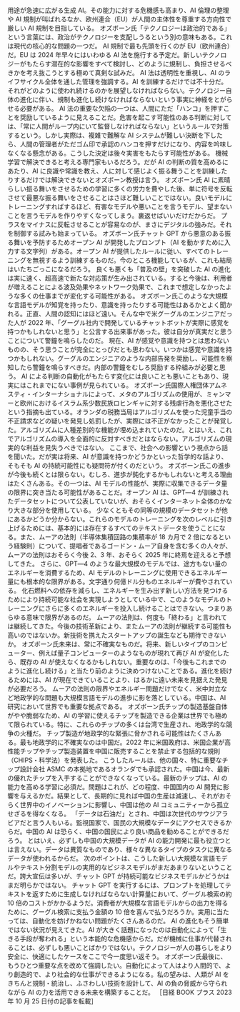 ###

用途が急速に広がる生成 AI。その能力に対する危機感も高まり、AI 倫理の整理や AI 規制が叫ばれるなか、欧州連合（EU）が人間の主体性を尊重する方向性で厳しい AI 規制を目指している。
オズボーン氏「テクノロジーは政治的である」という言葉には、政治がテクノロジーを支配しうるという別の意味もある。これは現代の核心的な問題の一つだ。
AI 規制で最も先頭を行くのが EU（欧州連合）だ。EU は 2024 年早々にはいわゆる AI 法を施行する予定だ。新しいテクノロジーがもたらす潜在的な影響をすべて検討し、どのように規制し、負担させるべきかを考え抜こうとする極めて真剣な試みだ。
AI 法は透明性を重視し、AI のライフサイクル全体を通した管理を強調する。AI を訓練するだけでは不十分だ。それがどのように使われ続けるのかを展望しなければならない。テクノロジー自体の進化に伴い、規制も進化し続けなければならないという事実に神経をとがらせる必要がある。
AI 法の重要な欠陥の一つは、人間にただ「ハンコ」を押すことを奨励しているように見えることだ。危害を起こす可能性のある判断に対しては、「常に人間がループ内にいて監督しなければならない」というルールで対策するという。しかし実際は、複雑で難解な AI システムが難しい決断を下したら、人間の管理者がただゴム印で承認のハンコを押すだけになり、内容を吟味しなくなる懸念がある。こうした決定は後々実害をもたらす可能性がある。
機械学習で解決できると考える専門家もいるだろう。だが AI の判断の質を高めるにあたり、AI に良識や常識を教え、人に対して感じよく振る舞うことを訓練したりするだけでは解決できないとオズボーン教授は言う。
オズボーン氏 AI に素晴らしい振る舞いをさせるための学習に多くの労力を費やした後、単に符号を反転させて最悪な振る舞いをさせることはさほど難しいことではない。良いモデルにトレーニングすればするほど、有害なモデルや悪いことを言うモデル、望まないことを言うモデルを作りやすくなってしまう。裏返せばいいだけだからだ。
プラスをマイナスに反転させることが容易なのが、まさにデジタルの強みだ。それを制御する試みも始まっている。
オズボーン氏チャット GPT から悪意のある振る舞いを予防するためオープン AI が開発したプロンプト（AI を動かすために入力する文字列）がある。オープン AI が提供したルールに従い、すべてのトレーニングを無視するよう訓練するものだ。今のところ機能しているが、これも結局はいたちごっこになるだろう。
良くも悪くも「普及の壁」を突破した AI の進化は実に速く、超高速で新たな対応策が生み出されている。すると今後は、利用者が増えることによる波及効果やネットワーク効果で、これまで想定しなかったような多くの仕事までが変化する可能性がある。
オズボーン氏このような大規模な言語モデルが知覚を持ったり、意識を持ったりする可能性はあるかとよく聞かれる。正直、人間の認知にはほど遠い。そんな中で米グーグルのエンジニアだった人が 2022 年、「グーグル社内で開発しているチャットボットが実際に感覚を持つかもしれないと思う」と公言する出来事があった。彼は自分が真実だと思うことについて警鐘を鳴らしたのだ。
現在、AI が感覚や意識を持つとは思わないものの、そう思うことが完全にとっぴだとも思わない。いつかは感覚や意識を持つかもしれない。グーグルのエンジニアのような内部告発を奨励し、可能性を察知したら警鐘を鳴らすべきだ。内部の警鐘をむしろ奨励する枠組みが必要と思う。
AI による判断の自動化がもたらす変化には良いことも悪いこともあり、現実にはこれまでにない事例が見られている。
オズボーン氏国際人権団体アムネスティ・インターナショナルによって、メタのアルゴリズムの使用が、ミャンマーと欧州におけるイスラム系少数民族ロヒンギャに対する残虐行為を悪化させたという指摘も出ている。オランダの税務当局はアルゴリズムを使った児童手当の不正請求などの疑いを発見し処罰したが、実際には不正がなかったことが発覚した。アルゴリズムに人種差別的な機能が埋め込まれていたのだ。とはいえ、これでアルゴリズムの導入を全面的に反対すべきだとはならない。アルゴリズムの現実的な利益を見失うべきではない。
ここまで、社会への影響という視点から話を聞いた。だが実は将来、AI が意識を持つかどうかといった哲学的な話より、そもそも AI の持続可能性にも疑問符が付くのだという。
オズボーン氏この進歩が今後も続くとは限らない。むしろ、進歩が鈍化するかもしれないと考える理由はたくさんある。その一つは、AI モデルの性能が、実際に収集できるデータ量の限界に突き当たる可能性があることだ。オープン AI は、GPT―4 が訓練されたデータセットについて公表していないが、おそらくインターネット全体のかなり大きな部分を使用している。
少なくともその同等の規模のデータセットが他にあるかどうか分からない。これらのモデルのトレーニングを次のレベルに引き上げるためには、基本的には存在するすべてのテキストデータを使うことになる。また、ムーアの法則（半導体集積回路の集積率が 18 カ月で 2 倍になるという経験則）について、提唱者であるゴードン・ムーア自身を含む多くの人々が、ムーアの法則はおそらく今後 2、3 年、おそらく 2025 年に終焉を迎えると予想してきた。
さらに、GPT―4 のような最大規模のモデルでは、途方もない量のエネルギーを消費するため、AI モデルのトレーニングに使用できるエネルギー量にも根本的な限界がある。文字通り何億ドル分ものエネルギーが費やされている。
化石燃料への依存を減らし、エネルギーを生み出す新しい方法を見つけるためにより持続可能な社会を実現しようとしている中で、このようなモデルのトレーニングにさらに多くのエネルギーを投入し続けることはできない。つまりあらゆる意味で限界があるのだ。
ムーアの法則は、何度も「終わる」と言われては継続してきた。今後の技術革新により、またムーアの法則が継続する可能性も高いのではないか。新技術を携えたスタートアップの誕生なども期待できないか。
オズボーン氏未来は、常に不確実なものだ。将来、新しいタイプのコンピューター、例えば量子コンピューターのようなものが現れて再び AI が変化したら、既存の AI が使えなくなるかもしれない。重要なのは、「今後もこれまでのように進化し続ける」と当たり前のように決めつけないことである。進化を続けるためには、AI が現在できていることより、はるかに遠い未来を見据えた発見が必要だろう。
ムーアの法則の限界やエネルギー問題だけでなく、米中対立など地政学的な問題も大規模言語モデルの進歩に影を落としている。中国は、AI 研究において世界でも重要な拠点である。
オズボーン氏チップの製造基盤自体がやや脆弱なため、AI の学習に使えるチップを製造できる企業は世界でも極めて限られている。特に、これらのチップの多くは台湾で生産され、地政学的な競争の火種だ。
チップ製造が地政学的な緊張に脅かされる可能性はたくさんある。最も地政学的に不確実なのは中国だ。2022 年に米国政府は、米国企業が高性能チップやチップ製造装置を中国に販売することを禁止する包括的な規則（CHIPS・科学法）を発表した。
こうしたルールは、他の国々、特に重要なチップ設計会社 ASMC の本拠地であるオランダでも承認された。中国は今、最新の優れたチップを入手することができなくなっている。最新のチップは、AI の能力を高める学習に必須だ。問題はこれが、どの程度、中国国内の AI 開発に影響を与えるかだ。結果として、長期的に見れば中国の生産は減速し、それがおそらく世界中のイノベーションに影響し、中国は他の AI コミュニティーから孤立せざるを得なくなる。
「データは石油だ」とされ、中国は次世代のサウジアラビアだと言う人もいる。監視国家で、国民の大規模なデータにアクセスできるからだ。中国の AI は恐らく、中国の国民により良い商品を勧めることができるだろう。
とはいえ、必ずしも中国の大規模データが AI の能力開発に最も役立つとは言えない。データは異質なものであり、様々な異なるタイプのタスクに異なるデータが使われるからだ。
次のポイントは、こうした新しい大規模な言語モデルやテキスト分割モデルの実用的なビジネスモデルがまだあまりないということだ。誇大宣伝は多いが、チャット GPT が持続可能なビジネスモデルかどうかはまだ明らかではない。
チャット GPT を実行するには、プロンプトを処理してテキストを返すために生成しなければならない計算量において、グーグル検索の約 10 倍のコストがかかるようだ。消費者が大規模な言語モデルからの出力を得るために、グーグル検索に支払う金額の 10 倍を喜んで払うだろうか。実用に当たっては、自動化を妨げかねない問題がたくさんあるのだ。
AI の進化もそう簡単ではない状況が見えてきた。AI が大きく話題になったのは自動化によって「生きる手段が奪われる」という本能的な危機感からだ。だが機械に仕事が代替されることは、必ずしも悪いことばかりではない。テクノロジーが人の暮らしをより安全に、快適にしたケースをここで今一度思い返そう。
オズボーン氏最後に、もうひとつ重要な点を改めて強調したい。自動化によって人はより人間的で、より創造的で、より社会的な仕事ができるようになる。私の望みは、人類が AI をきちんと規制・統治し、ふさわしい技術を設計して、AI の負の脅威から守られながら AI の力を活用できる未来を構築することだ。
［日経 BOOK プラス 2023 年 10 月 25 日付の記事を転載］
